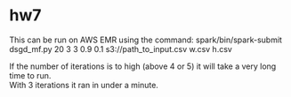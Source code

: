 # hw7
This can be run on AWS EMR using the command:
spark/bin/spark-submit dsgd_mf.py 20 3 3 0.9 0.1 s3://path_to_input.csv w.csv h.csv

If the number of iterations is to high (above 4 or 5) it will take a very long time to run.  
With 3 iterations it ran in under a minute.
